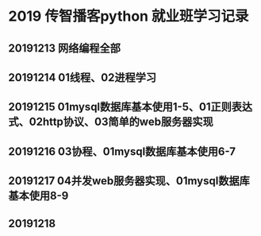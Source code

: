 # 2019 传智播客python 就业班学习记录
## 20191213 网络编程全部
## 20191214 01线程、02进程学习
## 20191215 01mysql数据库基本使用1-5、01正则表达式、02http协议、03简单的web服务器实现
## 20191216 03协程、01mysql数据库基本使用6-7
## 20191217 04并发web服务器实现、01mysql数据库基本使用8-9
## 20191218 